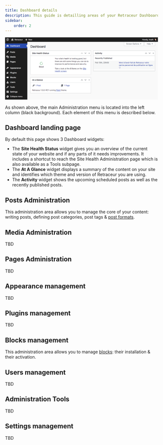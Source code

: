 ```yaml
---
title: Dashboard details
description: This guide is detailling areas of your Retraceur Dashboard.
sidebar:
    order: 2
---
```


![Dashboard](../../../assets/images/dashboard.png)

As shown above, the main Administration menu is located into the left column (black background). Each element of this menu is described below.

## Dashboard landing page

By default this page shows 3 Dashboard widgets:

- The **Site Health Status** widget gives you an overview of the current state of your website and if any parts of it needs improvements. It includes a shortcut to reach the Site Health Administration page which is also available as a Tools subpage.
- The **At A Glance** widget displays a summary of the content on your site and identifies which theme and version of Retraceur you are using.
- The **Activity** widget shows the upcoming scheduled posts as well as the recently published posts.

## Posts Administration

This administration area allows you to manage the core of your content: writing posts, defining post categories, post tags & [post formats](./manage-post-formats).

## Media Administration

TBD

## Pages Administration

TBD

## Appearance management

TBD

## Plugins management

TBD

## Blocks management

This administration area allows you to manage [blocks](./manage-blocks): their installation & their activation.

## Users management

TBD

## Administration Tools

TBD

## Settings management

TBD